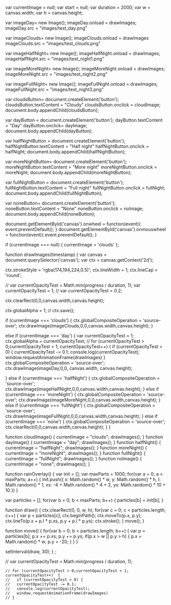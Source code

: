 var currentImage = null; 
var start = null;
var duration = 2000;
var w = canvas.width;
var h = canvas.height;


var imageDay= new Image();
imageDay.onload = drawImages;
imageDay.src = "images/test_day.png"

var imageClouds= new Image();
imageClouds.onload = drawImages
imageClouds.src = "images/test_clouds.png"

var imageHalfNight= new Image();
imageHalfNight.onload = drawImages;
imageHalfNight.src = "images/test_night1.png"

var imageMoreNight= new Image();
imageMoreNight.onload = drawImages;
imageMoreNight.src = "images/test_night2.png"

var imageFullNight= new Image();
imageFullNight.onload = drawImages;
imageFullNight.src = "images/test_night3.png"



var cloudsButton= document.createElement('button');
cloudsButton.textContent = "Cloudy"
cloudsButton.onclick = cloudImage;
document.body.appendChild(cloudsButton);

var dayButton = document.createElement('button');
dayButton.textContent = "Day"
dayButton.onclick= dayImage;
document.body.appendChild(dayButton);

var halfNightButton = document.createElement('button');
halfNightButton.textContent = "Half night"
halfNightButton.onclick = halfNight;
document.body.appendChild(halfNightButton);

var moreNightButton= document.createElement('button');
moreNightButton.textContent = "More night"
moreNightButton.onclick = moreNight;
document.body.appendChild(moreNightButton);

var fullNightButton = document.createElement('button');
fullNightButton.textContent = "Full night"
fullNightButton.onclick = fullNight;
document.body.appendChild(fullNightButton);

var noneButton= document.createElement('button');
noneButton.textContent = "None"
noneButton.onclick = noImage;
document.body.appendChild(noneButton);


document.getElementById('canvas').onwheel = function(event){
  event.preventDefault();
}
document.getElementById('canvas').onmouswheel = function(event){
  event.preventDefault();
}

if (currentImage === null) {
  currentImage = 'clouds'
};

function drawImages(timestamp) {
  var canvas = document.querySelector('canvas');
  var ctx = canvas.getContext('2d');

  ctx.strokeStyle = 'rgba(174,194,224,0.5)';
  ctx.lineWidth = 1;
  ctx.lineCap = 'round';

  // var currentOpacityTest = Math.min(progress / duration, 1);
  var currentOpacityTest = 1;
  // var currentOpacityTest = 0.2;

  ctx.clearRect(0,0,canvas.width,canvas.height);

  ctx.globalAlpha = 1;
  // ctx.save();

  if (currentImage === 'clouds') {
    ctx.globalCompositeOperation = 'source-over';
    ctx.drawImage(imageClouds,0,0,canvas.width,canvas.height);
  }

  else if (currentImage === 'day') {
    var currentOpacityTest = 1;
    ctx.globalAlpha = currentOpacityTest;
    // for (currentOpacityTest > 0;currentOpacityTest < 1; currentOpacityTest++)  {
      if (currentOpacityTest > 0) {
      currentOpacityTest -= 0.1;
      console.log(currentOpacityTest);
      window.requestAnimationFrame(drawImages)
    }
    ctx.globalCompositeOperation = 'source-over';
    ctx.drawImage(imageDay,0,0, canvas.width, canvas.height);

  }
  else if (currentImage === 'halfNight') {
    ctx.globalCompositeOperation = 'source-over';
    ctx.drawImage(imageHalfNight,0,0,canvas.width,canvas.height);
  }
  else if (currentImage === 'moreNight') {
    ctx.globalCompositeOperation = 'source-over';
    ctx.drawImage(imageMoreNight,0,0,canvas.width,canvas.height);
  }
  else if (currentImage === 'fullNight') {
    ctx.globalCompositeOperation = 'source-over';
    ctx.drawImage(imageFullNight,0,0,canvas.width,canvas.height);
  }
  else if (currentImage === 'none') {
    ctx.globalCompositeOperation = 'source-over';
    ctx.clearRect(0,0,canvas.width,canvas.height);
  }
}

function cloudImage() {
  currentImage = "clouds";
  drawImages();
}
function dayImage() {
  currentImage = "day";
  drawImages();
}
function halfNight() {
  currentImage = "halfNight";
  drawImages();
}
function moreNight() {
  currentImage = "moreNight";
  drawImages();
}
function fullNight() {
  currentImage = "fullNight";
  drawImages();
}
function noImage() {
  currentImage = "none";
  drawImages();
}


function rainOverlay() {
var init = [];
var maxParts = 1000;
for(var a = 0; a < maxParts; a++) {
  init.push({
    x: Math.random() * w,
    y: Math.random() * h,
    l: Math.random() * 1,
    xs: -4 + Math.random() * 4 + 2,
    ys: Math.random() * 10 + 10
  })
}

var particles = [];
for(var b = 0; b < maxParts; b++) {
  particles[b] = init[b];
}

function draw() {
  ctx.clearRect(0, 0, w, h);
  for(var c = 0; c < particles.length; c++) {
    var p = particles[c];
    ctx.beginPath();
    ctx.moveTo(p.x, p.y);
    ctx.lineTo(p.x + p.l * p.xs, p.y + p.l * p.ys);
    ctx.stroke();
  }
  move();
}

function move() {
  for(var b = 0; b < particles.length; b++) {
    var p = particles[b];
    p.x += p.xs;
    p.y += p.ys;
    if(p.x > w || p.y > h) {
      p.x = Math.random() * w;
      p.y = -20;
    }
  }
}

setInterval(draw, 30);
}
;



  // var currentOpacityTest = Math.min(progress / duration, 1);

    // for (currentOpacityTest > 0;currentOpacityTest < 1; currentOpacityTest++)  {
    //   if (currentOpacityTest > 0) {
    //   currentOpacityTest -= 0.1;
    //   console.log(currentOpacityTest);
    //   window.requestAnimationFrame(drawImages)
    // }